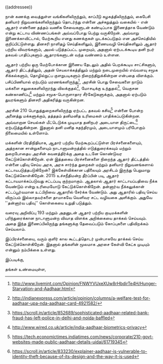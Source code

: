 ((addressee))

நான் கணக்கு வைத்துள்ள வங்கிகளிலிருந்தும், காப்பீடு கழகத்திலிருந்தும், கைபேசி தனியார் நிறுவனங்களிலிருந்தும் தொடர்ந்து என்னை அச்சுறுத்தும் வகையில் - என் ஆதார் எண்ணை தத்தம் வணிக சேவைகளுடன் கண்டிப்பாக இணைத்தாக வேண்டும் என்று கட்டாய விண்ணப்பங்கள் அவ்வப்போது பெற்று வருகிறேன். அவ்வாறு இணைக்காவிட்டால், மேற்கூறிய எனது கணக்குகள் முடக்கப்படுதம் என அச்செய்தியில் குறிப்பிட்டுள்ளது. தினசரி நாளிதழ் செய்திகளிலும், இணையவழி செய்திகளிலும் ஆதார் பற்றிய விவரங்களும், அமல் படுத்தப்பட்ட முறையும், அதனால் ஏற்படக்கூடிய தனி நபர் தகவல் பாதிப்புகளும் ஆதாரங்களுடன் வந்த வண்ணம் உள்ளன.

ஆதார் பற்றிய ஒரு மேற்போக்கான இணைய தேடலும் அதில் பெறக்கூடிய சாட்சிகளும், ஆதார் திட்டத்திலும், அதன் செயலாக்கத்திலும் மற்றும் நடைமுறையில் எவ்வளவு சமூக சிக்கல்களும், தொழில்நுட்ப குளறுபடிகளும் நிறைந்திறுக்கின்றன என்பதை விளக்கும். பசிப்பிணியால் ஏற்படும் மரணங்களிருந்து[^1], அரசின் பொது சேவைகளை நாடும் மக்களை சலுகைகளிலிருரந்து விலக்குதல்[^2], மோசடிக்கு உந்துதல்[^3], வெகுசன கண்காணிப்பு[^4] மற்றும் சமூக-பொருளாதார சீர்கேடுகளுக்கும், அதனால் ஏற்படும் துயரங்களும் தினசரி அதிகரித்து வருகின்றன.

அரசின் 210 பொதுத்துறைகளிலிருந்து ஏற்பட்ட தகவல் கசிவு[^5] என்னை போன்ற அனைத்து மக்களுக்கும், தத்ததம் தனிமனித உரிமைகள் பாதிக்கப்படுகின்றன. அவ்வாறான செயல்கள் மீட்டெடுக்க முடியாத தனிநபர் அடையாள திருட்டை[^6] ஏற்படுத்துகின்றன. இதனால் தனி மனித சுதந்திரமும், அடையாளமும் பரிபோகும் நிலைமையில் உள்ளோம்.

மக்களின் பிரதிநிதியாக, ஆதார் பற்றிய மேற்கூறப்பட்டுள்ள பிரச்சனைகளையும், அத்றகான சான்றுகளையும் நாடாளுமன்றத்தில் எடுத்துரைக்கவும் மற்றும் தறைபோதைய அரசின் கவனத்திர்க்கு அதை உடனே கொண்டுவர கேட்டுக்கொள்கிறேன். ஏன் இத்தகைய பிரச்சனைகளை நிறைந்த ஆதார் திட்டத்தில் என்னை பதிவு செய்ய அரசு, அரசு சார்ந்த துறைகள் மற்றும் தனியார் நிறுவனங்களால் கட்டாயபடுத்தபடுகிறேன்? இக்கேள்விக்கான பதிலையும் அரசிடம் இருந்து பெறுமாறு கேட்டுக்கொள்கிறேன். 2015 உச்சநீதிமன்ற தீர்ப்பின் படி, ஆதார் கட்டாயமாக்கப்படுவது சட்டப்படி குற்றமாகும். ஆதலால் ஆதார் காட்டாயப்பதிவை நீக்க வேண்டும் என்று உரிமையோடு கேட்டுக்கொள்கிறேன். தன்னார்வ நீக்கலுக்கான் சட்டப்பூர்வமான உட்பிறிவை ஆதாரில் சேர்க்க வேண்டும். அது ஆதாரில் பதிவு செய்ய விருப்பம் இல்லாதவர்களை தாமாகவே வெளிவர சட்ட வழிவகை அளிக்கும். அதுவே ''தன்னார்வ பதிவு'' கொள்கையை உறுதி படுத்தும்.

வரைவு அறிவிப்பு 193 மற்றும் அதனுடன் ஆதார் பற்றிய குடிமக்களின் பரிந்துரைக்கான நாடாளுமன்ற விவாத விளக்க அறிக்கையை தாக்கல் செய்யவும். அதை இந்த இணைப்பிலிருந்து தங்களுக்கு தேவைப்படும் கோப்புகளை பதிவிறக்கம் செய்யலாம்.

இப்பிரச்சனையை, வரும் குளிர் கால கூட்டத்தொடர் முன்பாகவே தாக்கல் செய்ய கேட்டுக்கொள்கிறேன். இதனால் தங்களின் மூலமாக அரசை கேள்வி கேட்க முடியும் என்னும் நம்பிக்கை உள்ளது.

இப்படிக்கு,

தங்கள் உண்மையுள்ள,

[^1]: http://www.livemint.com/Opinion/FNWYVUxeXUw8rHbdirTe4H/Hunger-Starvation-and-Aadhaar.html
[^2]: http://indianexpress.com/article/opinion/columns/a-welfare-test-for-aadhaar-upa-nda-aadhaar-card-4921582/
[^3]: https://scroll.in/article/852689/sophisticated-aadhaar-related-bank-fraud-has-left-police-in-delhi-and-noida-baffled
[^4]: http://www.wired.co.uk/article/india-aadhaar-biometrics-privacy
[^5]: https://tech.economictimes.indiatimes.com/news/corporate/210-govt-websites-made-public-aadhaar-details-uidai/61719345
[^6]: https://scroll.in/article/833230/explainer-aadhaar-is-vulnerable-to-identity-theft-because-of-its-design-and-the-way-it-is-used
